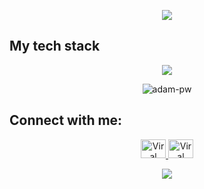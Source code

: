 
<p align="center">
  <img src="https://github.com/halfrost/halfrost/blob/master/icons/header_.png">
</p>

## My tech stack
<p align="center">
  <a href="https://skillicons.dev/icons?i=typescript,react,bootstrap,tailwindcss,css,py,flask,git,github,npm&aws=4">
    <img src="https://skillicons.dev/icons?i=typescript,react,bootstrap,tailwindcss,css,py,flask,git,github,npm&aws=4">
  </a>
</p>

<p align="center">
  <img src="https://github.com/Adam-pw/Adam-pw/blob/main/animation_500_kxa883sd.gif" alt="adam-pw">
</p>

## Connect with me:
<p align="center">
  <a href="#" target="blank">
    <img src="https://raw.githubusercontent.com/rahuldkjain/github-profile-readme-generator/master/src/images/icons/Social/linked-in-alt.svg" alt="Viral Bhadeshiya" height="30" width="40">
  </a>
  <a href="#" target="blank">
    <img src="https://raw.githubusercontent.com/rahuldkjain/github-profile-readme-generator/master/src/images/icons/Social/instagram.svg" alt="Viral Bhadeshiya" height="30" width="40">
  </a>

</p>

<p align="center">
  <a href="https://spotify-github-profile.vercel.app/api/view?uid=31lmxkd2hzdcpunhfucjvmmh5epy&cover_image=true&theme=default&show_offline=false&background_color=3b0c73&interchange=true&bar_color=53b14f&bar_color_cover=false">
    <img src="https://spotify-github-profile.vercel.app/api/view?uid=31lmxkd2hzdcpunhfucjvmmh5epy&cover_image=true&theme=default&show_offline=false&background_color=3b0c73&interchange=true&bar_color=53b14f&bar_color_cover=false">
  </a>
</p>

